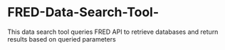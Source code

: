 # FRED-Data-Search-Tool-
This data search tool queries FRED API to retrieve databases and return results based on queried parameters
